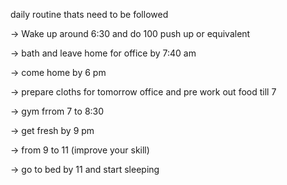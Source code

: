 daily routine thats need to be followed 

->  Wake up around 6:30 and do 100 push up or equivalent

-> bath and leave home for office by 7:40 am 

-> come home by 6 pm

-> prepare cloths for tomorrow office and pre work out food till 7

-> gym frrom 7 to 8:30 

-> get fresh by 9 pm

-> from 9 to 11 (improve your skill)

-> go to bed by 11 and start sleeping 
